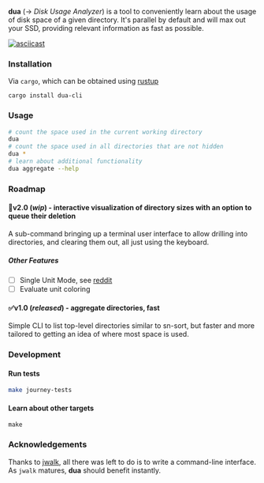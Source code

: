 **dua** (-> _Disk Usage Analyzer_) is a tool to conveniently learn about the usage of disk space of a given directory. It's parallel by default and will max out your SSD, providing relevant information as fast as possible.

[![asciicast](https://asciinema.org/a/au3neIHDGtYYj4blyTXR8VkJz.svg)](https://asciinema.org/a/au3neIHDGtYYj4blyTXR8VkJz)

### Installation

Via `cargo`, which can be obtained using [rustup][rustup]

```
cargo install dua-cli
```

### Usage

```bash
# count the space used in the current working directory
dua
# count the space used in all directories that are not hidden
dua *
# learn about additional functionality
dua aggregate --help
```

### Roadmap

#### 🚧v2.0 (_wip_) - interactive visualization of directory sizes with an option to queue their deletion

A sub-command bringing up a terminal user interface to allow drilling into directories, and clearing them out, all just using the keyboard.

##### Other Features

 * [ ] Single Unit Mode, see [reddit](https://www.reddit.com/r/rust/comments/bvjtan/introducing_dua_a_parallel_du_for_humans/epsroxg/)
 * [ ] Evaluate unit coloring

#### ✅v1.0 (_released_) - aggregate directories, fast

Simple CLI to list top-level directories similar to sn-sort, but faster and more tailored to getting an idea of where most space is used.

### Development

#### Run tests

```bash
make journey-tests
```

#### Learn about other targets

```
make
```

### Acknowledgements

Thanks to [jwalk][jwalk], all there was left to do is to write a command-line interface. As `jwalk` matures, **dua** should benefit instantly.


[rustup]: https://rustup.rs/
[jwalk]: https://crates.io/crates/jwalk
